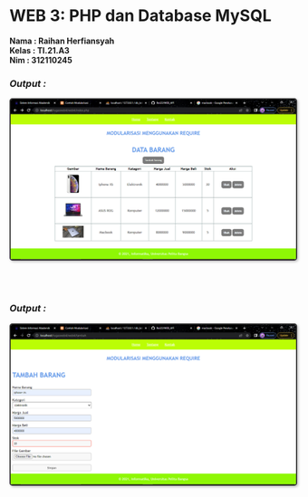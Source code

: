 # WEB 3: PHP dan Database MySQL

**Nama : Raihan Herfiansyah** <br/>
**Kelas : TI.21.A3** <br/>
**Nim : 312110245** <br/>

### _Output :_

<img src="web4/img/gambar1.png" style="border: 2px solid #333; border-radius: 5px; box-shadow: 2px 2px 4px #00000040">

</br></br>

### _Output :_

<img src="web4/img/gambar2.png" style="border: 2px solid #333; border-radius: 5px; box-shadow: 2px 2px 4px #00000040">

</br></br>